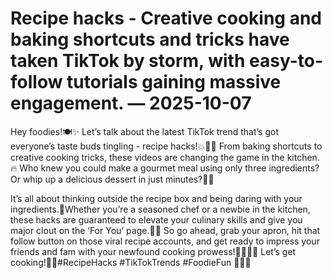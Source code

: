# Recipe hacks - Creative cooking and baking shortcuts and tricks have taken TikTok by storm, with easy-to-follow tutorials gaining massive engagement. — 2025-10-07

Hey foodies!🍽️✨ Let’s talk about the latest TikTok trend that’s got everyone’s taste buds tingling - recipe hacks!💥👩‍🍳 From baking shortcuts to creative cooking tricks, these videos are changing the game in the kitchen.🔥 Who knew you could make a gourmet meal using only three ingredients? Or whip up a delicious dessert in just minutes?🍰👏

It’s all about thinking outside the recipe box and being daring with your ingredients.🌟Whether you’re a seasoned chef or a newbie in the kitchen, these hacks are guaranteed to elevate your culinary skills and give you major clout on the ‘For You’ page.📲😎 So go ahead, grab your apron, hit that follow button on those viral recipe accounts, and get ready to impress your friends and fam with your newfound cooking prowess!👩‍🍳💁‍♂️ Let’s get cooking!🔪🍳#RecipeHacks #TikTokTrends #FoodieFun 💛🌮🍩